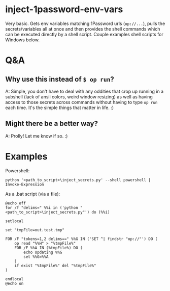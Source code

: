 # inject-1password-env-vars

Very basic. Gets env variables matching 1Password urls (`op://...`), pulls the secrets/variables all at once and then provides the shell commands which can be executed directly by a shell script. Couple examples shell scripts for Windows below.


# Q&A

## Why use this instead of `$ op run`?
A: Simple, you don't have to deal with any oddities that crop up running in a subshell (lack of ansii colors, weird window resizing) as well as having access to those secrets across commands without having to type `op run` each time. It's the simple things that matter in life. :)

## Might there be a better way?
A: Prolly! Let me know if so. :)


# Examples

Powershell:

```pwsh
python '<path_to_script>\inject_secrets.py' --shell powershell | Invoke-Expression
```

As a .bat script (via a file):

```winbatch
@echo off
for /f "delims=" %%i in ('python "<path_to_script>\inject_secrets.py"') do (%%i)

setlocal

set "tmpFile=out.test.tmp"

FOR /F "tokens=1,2 delims==" %%G IN ('SET ^| findstr "op://"') DO (
    op read "%%H" > "%tmpFile%"
    FOR /F %%A IN (%tmpFile%) DO (
        echo Updating %%G
        set %%G=%%A
    )
    if exist "%tmpFile%" del "%tmpFile%"
)

endlocal
@echo on
```
